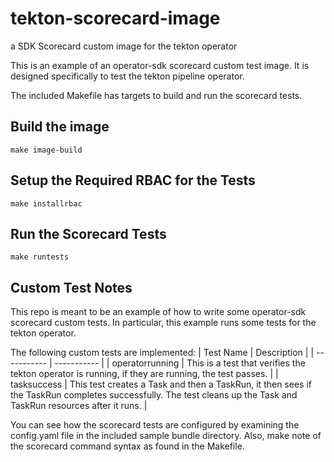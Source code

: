 # tekton-scorecard-image
a SDK Scorecard custom image for the tekton operator

This is an example of an operator-sdk scorecard custom
test image.  It is designed specifically to test the 
tekton pipeline operator.

The included Makefile has targets to build and run the
scorecard tests.

## Build the image

```
make image-build
```

## Setup the Required RBAC for the Tests

```
make installrbac
```

## Run the Scorecard Tests

```
make runtests
```
## Custom Test Notes 

This repo is meant to be an example of how to write some
operator-sdk scorecard custom tests.  In particular, this
example runs some tests for the tekton operator.

The following custom tests are implemented:
| Test Name      | Description |
| ----------- | ----------- |
| operatorrunning      | This is a test that verifies the tekton operator is running, if they are running, the test passes.       |
| tasksuccess   | This test creates a Task and then a TaskRun, it then sees if the TaskRun completes successfully.  The test cleans up the Task and TaskRun resources after it runs.        |

You can see how the scorecard tests are configured by 
examining the config.yaml file in the included sample bundle
directory.  Also, make note of the scorecard command syntax
as found in the Makefile.
